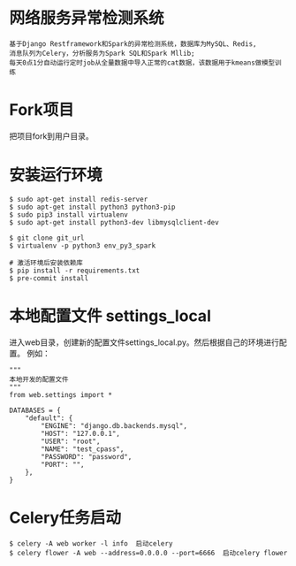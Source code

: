 # 网络服务异常检测系统
```angular2html
基于Django Restframework和Spark的异常检测系统，数据库为MySQL、Redis,
消息队列为Celery，分析服务为Spark SQL和Spark Mllib;
每天0点1分自动运行定时job从全量数据中导入正常的cat数据，该数据用于kmeans做模型训练
```


# Fork项目
把项目fork到用户目录。

# 安装运行环境
```
$ sudo apt-get install redis-server
$ sudo apt-get install python3 python3-pip
$ sudo pip3 install virtualenv
$ sudo apt-get install python3-dev libmysqlclient-dev

$ git clone git_url
$ virtualenv -p python3 env_py3_spark

# 激活环境后安装依赖库
$ pip install -r requirements.txt
$ pre-commit install
```

# 本地配置文件 settings_local
进入web目录，创建新的配置文件settings_local.py。然后根据自己的环境进行配置。
例如：
```text
"""
本地开发的配置文件
"""
from web.settings import *

DATABASES = {
    "default": {
        "ENGINE": "django.db.backends.mysql",
        "HOST": "127.0.0.1",
        "USER": "root",
        "NAME": "test_cpass",
        "PASSWORD": "password",
        "PORT": "",
    },
}
```

# Celery任务启动
```
$ celery -A web worker -l info  启动celery
$ celery flower -A web --address=0.0.0.0 --port=6666  启动celery flower
```